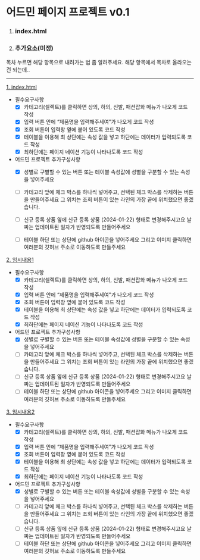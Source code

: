 # 어드민 페이지 프로젝트 v0.1

1. ### index.html

2. ### 추가요소(미정)
목차 누르면 해당 항목으로 내려가는 법 좀 알려주세요. 해당 항목에서 목차로 올라오는건 되는데..
***

[1. index.html](#어드민-페이지-프로젝트)
- 필수요구사항
  - [x] 카테고리(셀렉트)를 클릭하면 상의, 하의, 신발, 패션잡화 메뉴가 나오게 코드 작성 
  - [x] 입력 버튼 안에 “제품명을 입력해주세여”가 나오게 코드 작성
  - [x] 조회 버튼이 입력창 옆에 붙어 있도록 코드 작성
  - [x] 테이블을 이용해 최 상단에는 속성 값을 넣고 하단에는 데이터가 입력되도록 코드 작성
  - [x] 최하단에는 페이지 네이션 기능이 나타나도록 코드 작성

- 어드민 프로젝트 추가구성사항
  - [x] 성별로 구별할 수 있는 버튼 또는 테이블 속성값에 성별을 구분할 수 있는 속성을 넣어주세요
  - [ ] 카테고리 앞에 체크 박스를 하나씩 넣어주고, 선택된 체크 박스를 삭제하는 버튼을 만들어주세요 그 위치는 조회 버튼이 있는 
        라인의 가장 끝에 위치했으면 좋겠습니다.
  - [ ] 신규 등록 상품 옆에  신규 등록 상품 (2024-01-22) 형태로 변경해주시고요 날짜는 업데이트된 일자가 반영되도록 만들어주세요
  - [ ] 테이블 하단 또는 상단에 github 아이콘을 넣어주세요 그리고 이미지 클릭하면 여러분의 깃허브 주소로 이동하도록 만들주세요


[2. 임시내용1](#어드민-페이지-프로젝트)
- 필수요구사항
  - [x] 카테고리(셀렉트)를 클릭하면 상의, 하의, 신발, 패션잡화 메뉴가 나오게 코드 작성 
  - [x] 입력 버튼 안에 “제품명을 입력해주세여”가 나오게 코드 작성
  - [x] 조회 버튼이 입력창 옆에 붙어 있도록 코드 작성
  - [x] 테이블을 이용해 최 상단에는 속성 값을 넣고 하단에는 데이터가 입력되도록 코드 작성
  - [x] 최하단에는 페이지 네이션 기능이 나타나도록 코드 작성

- 어드민 프로젝트 추가구성사항
  - [x] 성별로 구별할 수 있는 버튼 또는 테이블 속성값에 성별을 구분할 수 있는 속성을 넣어주세요
  - [ ] 카테고리 앞에 체크 박스를 하나씩 넣어주고, 선택된 체크 박스를 삭제하는 버튼을 만들어주세요 그 위치는 조회 버튼이 있는 
        라인의 가장 끝에 위치했으면 좋겠습니다.
  - [ ] 신규 등록 상품 옆에  신규 등록 상품 (2024-01-22) 형태로 변경해주시고요 날짜는 업데이트된 일자가 반영되도록 만들어주세요
  - [ ] 테이블 하단 또는 상단에 github 아이콘을 넣어주세요 그리고 이미지 클릭하면 여러분의 깃허브 주소로 이동하도록 만들주세요

[3. 임시내용2](#어드민-페이지-프로젝트)
- 필수요구사항
  - [x] 카테고리(셀렉트)를 클릭하면 상의, 하의, 신발, 패션잡화 메뉴가 나오게 코드 작성 
  - [x] 입력 버튼 안에 “제품명을 입력해주세여”가 나오게 코드 작성
  - [x] 조회 버튼이 입력창 옆에 붙어 있도록 코드 작성
  - [x] 테이블을 이용해 최 상단에는 속성 값을 넣고 하단에는 데이터가 입력되도록 코드 작성
  - [x] 최하단에는 페이지 네이션 기능이 나타나도록 코드 작성

- 어드민 프로젝트 추가구성사항
  - [x] 성별로 구별할 수 있는 버튼 또는 테이블 속성값에 성별을 구분할 수 있는 속성을 넣어주세요
  - [ ] 카테고리 앞에 체크 박스를 하나씩 넣어주고, 선택된 체크 박스를 삭제하는 버튼을 만들어주세요 그 위치는 조회 버튼이 있는 
        라인의 가장 끝에 위치했으면 좋겠습니다.
  - [ ] 신규 등록 상품 옆에  신규 등록 상품 (2024-01-22) 형태로 변경해주시고요 날짜는 업데이트된 일자가 반영되도록 만들어주세요
  - [ ] 테이블 하단 또는 상단에 github 아이콘을 넣어주세요 그리고 이미지 클릭하면 여러분의 깃허브 주소로 이동하도록 만들주세요